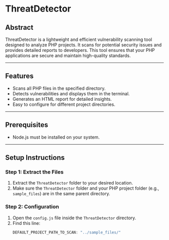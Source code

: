 # ThreatDetector

## Abstract
ThreatDetector is a lightweight and efficient vulnerability scanning tool designed to analyze PHP projects. It scans for potential security issues and provides detailed reports to developers. This tool ensures that your PHP applications are secure and maintain high-quality standards.

---

## Features
- Scans all PHP files in the specified directory.
- Detects vulnerabilities and displays them in the terminal.
- Generates an HTML report for detailed insights.
- Easy to configure for different project directories.

---

## Prerequisites
- Node.js must be installed on your system.

---

## Setup Instructions

### Step 1: Extract the Files
1. Extract the `ThreatDetector` folder to your desired location.
2. Make sure the `ThreatDetector` folder and your PHP project folder (e.g., `sample_files`) are in the same parent directory.

### Step 2: Configuration
1. Open the `config.js` file inside the `ThreatDetector` directory.
2. Find this line:
   ```javascript
   DEFAULT_PROJECT_PATH_TO_SCAN: "../sample_files/"

